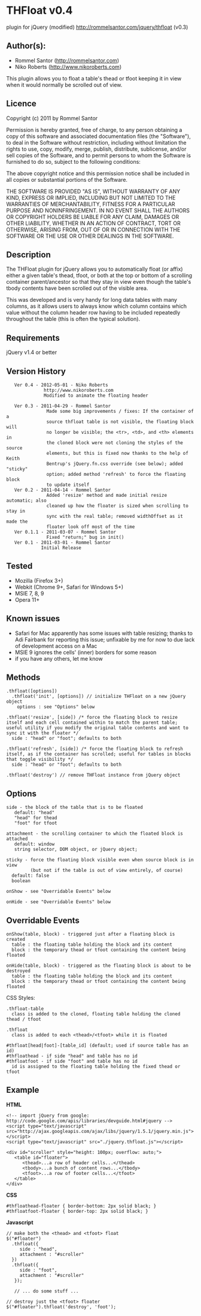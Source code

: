 # THFloat v0.4 
plugin for jQuery (modified)
http://rommelsantor.com/jquery/thfloat (v0.3)

## Author(s):
 * Rommel Santor (http://rommelsantor.com)
 * Niko Roberts (http://www.nikoroberts.com)

 This plugin allows you to float a table's thead or tfoot keeping it in view when it would normally be scrolled out of view.

## Licence
 Copyright (c) 2011 by Rommel Santor <rommel at rommelsantor dot com>
 
 Permission is hereby granted, free of charge, to any person obtaining a copy
 of this software and associated documentation files (the "Software"), to deal
 in the Software without restriction, including without limitation the rights
 to use, copy, modify, merge, publish, distribute, sublicense, and/or sell
 copies of the Software, and to permit persons to whom the Software is
 furnished to do so, subject to the following conditions:

 The above copyright notice and this permission notice shall be included in
 all copies or substantial portions of the Software.

 THE SOFTWARE IS PROVIDED "AS IS", WITHOUT WARRANTY OF ANY KIND, EXPRESS OR
 IMPLIED, INCLUDING BUT NOT LIMITED TO THE WARRANTIES OF MERCHANTABILITY,
 FITNESS FOR A PARTICULAR PURPOSE AND NONINFRINGEMENT. IN NO EVENT SHALL THE
 AUTHORS OR COPYRIGHT HOLDERS BE LIABLE FOR ANY CLAIM, DAMAGES OR OTHER
 LIABILITY, WHETHER IN AN ACTION OF CONTRACT, TORT OR OTHERWISE, ARISING FROM,
 OUT OF OR IN CONNECTION WITH THE SOFTWARE OR THE USE OR OTHER DEALINGS IN
 THE SOFTWARE.


## Description
   The THFloat plugin for jQuery allows you to automatically float (or affix)
   either a given table's thead, tfoot, or both at the top or bottom of a
   scrolling container parent/ancestor so that they stay in view even though
   the table's tbody contents have been scrolled out of the visible area.
 
   This was developed and is very handy for long data tables with many columns,
   as it allows users to always know which column contains which value without
   the column header row having to be included repeatedly throughout the table
   (this is often the typical solution).
 
## Requirements 
   jQuery v1.4 or better
 
## Version History 
```
   Ver 0.4 - 2012-05-01 - Niko Roberts
              http://www.nikoroberts.com
              Modified to animate the floating header
              
   Ver 0.3 - 2011-04-29 - Rommel Santor
               Made some big improvements / fixes: If the container of a
               source thfloat table is not visible, the floating block will
               no longer be visible; the <tr>, <td>, and <th> elements in
               the cloned block were not cloning the styles of the source
               elements, but this is fixed now thanks to the help of Keith
               Bentrup's jQuery.fn.css override (see below); added "sticky"
               option; added method 'refresh' to force the floating block
               to update itself
   Ver 0.2 - 2011-04-14 - Rommel Santor
               Added 'resize' method and made initial resize automatic; also
               cleaned up how the floater is sized when scrolling to stay in
               sync with the real table; removed widthOffset as it made the
               floater look off most of the time
   Ver 0.1.1 - 2011-03-07 - Rommel Santor
               Fixed "return;" bug in init()
   Ver 0.1 - 2011-03-01 - Rommel Santor
             Initial Release
```
## Tested 
 *  Mozilla (Firefox 3+)
 *  Webkit (Chrome 9+, Safari for Windows 5+)
 *  MSIE 7, 8, 9
 *  Opera 11+
 
## Known issues
 * Safari for Mac apparently has some issues with table resizing; thanks to Adi Fairbank for reporting this issue; unfixable by me for now to due lack of development access on a Mac
 * MSIE 9 ignores the cells' (inner) borders for some reason
 * if you have any others, let me know


## Methods
```
.thfloat([options])
  .thfloat('init', [options]) // initialize THFloat on a new jQuery object
    options : see "Options" below

.thfloat('resize', [side]) /* force the floating block to resize itself and each cell contained within to match the parent table; useful utility if you modify the original table contents and want to sync it with the floater */
  side : "head" or "foot"; defaults to both

.thfloat('refresh', [side]) /* force the floating block to refresh itself, as if the container has scrolled; useful for tables in blocks that toggle visibility */
  side : "head" or "foot"; defaults to both

.thfloat('destroy') // remove THFloat instance from jQuery object
```

## Options
```
side - the block of the table that is to be floated
   default: "head"
   "head" for thead
   "foot" for tfoot
 
attachment - the scrolling container to which the floated block is attached
   default: window
   string selector, DOM object, or jQuery object; 
 
sticky - force the floating block visible even when source block is in view
         (but not if the table is out of view entirely, of course)
  default: false
  boolean
 
onShow - see "Overridable Events" below
 
onHide - see "Overridable Events" below
```

## Overridable Events
```
onShow(table, block) - triggered just after a floating block is created
  table : the floating table holding the block and its content
  block : the temporary thead or tfoot containing the content being floated
 
onHide(table, block) - triggered as the floating block is about to be destroyed
  table : the floating table holding the block and its content
  block : the temporary thead or tfoot containing the content being floated
```

  CSS Styles:
  
```
.thfloat-table
  class is added to the cloned, floating table holding the cloned thead / tfoot
 
.thfloat
  class is added to each <thead>/<tfoot> while it is floated
 
#thfloat[head|foot]-[table_id] (default; used if source table has an id)
#thfloathead - if side "head" and table has no id
#thfloatfoot - if side "foot" and table has no id
  id is assigned to the floating table holding the fixed thead or tfoot
```

## Example
**HTML**
   
```
<!-- import jQuery from google: http://code.google.com/apis/libraries/devguide.html#jquery -->
<script type="text/javascript" src="http://ajax.googleapis.com/ajax/libs/jquery/1.5.1/jquery.min.js"></script>
<script type="text/javascript" src="./jquery.thfloat.js"></script>
 
<div id="scroller" style="height: 100px; overflow: auto;">
   <table id="floater">
      <thead>...a row of header cells...</thead>
      <tbody>...a bunch of content rows...</tbody>
      <tfoot>...a row of footer cells...</tfoot>
   </table>
</div>
```
 
**CSS**
  
```
#thfloathead-floater { border-bottom: 2px solid black; }
#thfloatfoot-floater { border-top: 2px solid black; }
```
 
**Javascript**
  
```
// make both the <thead> and <tfoot> float
$("#floater")
  .thfloat({
     side : "head",
     attachment : "#scroller"
  })
  .thfloat({
     side : "foot",
     attachment : "#scroller"
   });
 
   // ... do some stuff ...
 
// destroy just the <tfoot> floater
$("#floater").thfloat('destroy', 'foot');
 ```